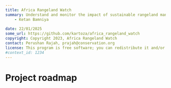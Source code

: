 ```yaml
---
title: Africa Rangeland Watch
summary: Understand and monitor the impact of sustainable rangeland management in Africa.
    - Ketan Bamniya
    
date: 22/01/2025
some_url: https://github.com/kartoza/africa_rangeland_watch
copyright: Copyright 2023, Africa Rangeland Watch
contact: Perushan Rajah, prajah@conservation.org
license: This program is free software; you can redistribute it and/or modify it under the terms of the GNU Affero General Public License as published by the Free Software Foundation; either version 3 of the License, or (at your option) any later version.
#context_id: 1234
---
```


# Project roadmap
<!-- To Be Populated -->
